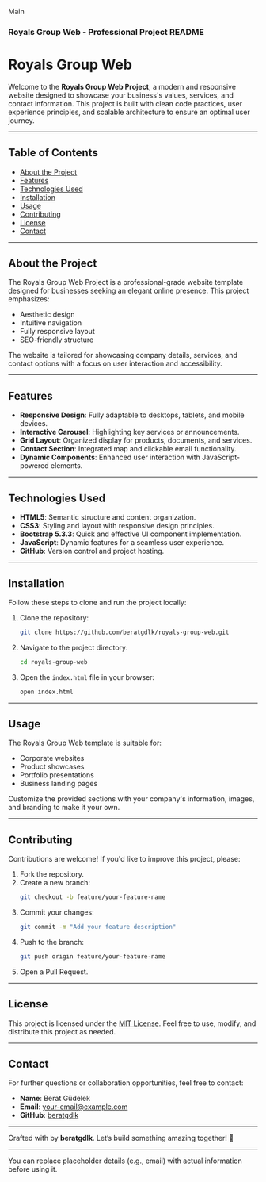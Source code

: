 Main

### Royals Group Web - Professional Project README

# Royals Group Web

Welcome to the **Royals Group Web Project**, a modern and responsive website designed to showcase your business's values, services, and contact information. This project is built with clean code practices, user experience principles, and scalable architecture to ensure an optimal user journey.

---

## Table of Contents

- [About the Project](#about-the-project)
- [Features](#features)
- [Technologies Used](#technologies-used)
- [Installation](#installation)
- [Usage](#usage)
- [Contributing](#contributing)
- [License](#license)
- [Contact](#contact)

---

## About the Project

The Royals Group Web Project is a professional-grade website template designed for businesses seeking an elegant online presence. This project emphasizes:

- Aesthetic design
- Intuitive navigation
- Fully responsive layout
- SEO-friendly structure

The website is tailored for showcasing company details, services, and contact options with a focus on user interaction and accessibility.

---

## Features

- **Responsive Design**: Fully adaptable to desktops, tablets, and mobile devices.
- **Interactive Carousel**: Highlighting key services or announcements.
- **Grid Layout**: Organized display for products, documents, and services.
- **Contact Section**: Integrated map and clickable email functionality.
- **Dynamic Components**: Enhanced user interaction with JavaScript-powered elements.

---

## Technologies Used

- **HTML5**: Semantic structure and content organization.
- **CSS3**: Styling and layout with responsive design principles.
- **Bootstrap 5.3.3**: Quick and effective UI component implementation.
- **JavaScript**: Dynamic features for a seamless user experience.
- **GitHub**: Version control and project hosting.

---

## Installation

Follow these steps to clone and run the project locally:

1. Clone the repository:
   ```bash
   git clone https://github.com/beratgdlk/royals-group-web.git
   ```
2. Navigate to the project directory:
   ```bash
   cd royals-group-web
   ```
3. Open the `index.html` file in your browser:
   ```bash
   open index.html
   ```

---

## Usage

The Royals Group Web template is suitable for:

- Corporate websites
- Product showcases
- Portfolio presentations
- Business landing pages

Customize the provided sections with your company's information, images, and branding to make it your own.

---

## Contributing

Contributions are welcome! If you'd like to improve this project, please:

1. Fork the repository.
2. Create a new branch:
   ```bash
   git checkout -b feature/your-feature-name
   ```
3. Commit your changes:
   ```bash
   git commit -m "Add your feature description"
   ```
4. Push to the branch:
   ```bash
   git push origin feature/your-feature-name
   ```
5. Open a Pull Request.

---

## License

This project is licensed under the [MIT License](LICENSE). Feel free to use, modify, and distribute this project as needed.

---

## Contact

For further questions or collaboration opportunities, feel free to contact:

- **Name**: Berat Güdelek
- **Email**: [your-email@example.com](mailto:your-email@example.com)
- **GitHub**: [beratgdlk](https://github.com/beratgdlk)

---

Crafted with by **beratgdlk**. Let’s build something amazing together! 🚀

---

You can replace placeholder details (e.g., email) with actual information before using it.
